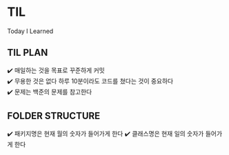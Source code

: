 # TIL
Today I Learned

## TIL PLAN
✔️ 매일하는 것을 목표로 꾸준하게 커밋 <br>
✔️ 무용한 것은 없다 하루 10분이라도 코드를 쳤다는 것이 중요하다 <br>
✔️ 문제는 백준의 문제를 참고한다 <br>

## FOLDER STRUCTURE
✔️ 패키지명은 현재 월의 숫자가 들어가게 한다
✔️ 클래스명은 현재 일의 숫자가 들어가게 한다

